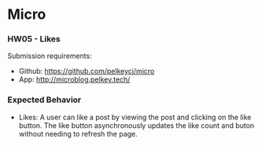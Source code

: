 Micro
======

### HW05 - Likes

Submission requirements:
- Github: https://github.com/pelkeycj/micro
- App:	  http://microblog.pelkey.tech/


### Expected Behavior
- Likes: A user can like a post by viewing the post and clicking on the like 
button. The like button asynchronously updates the like count and buton 
without needing to refresh the page.